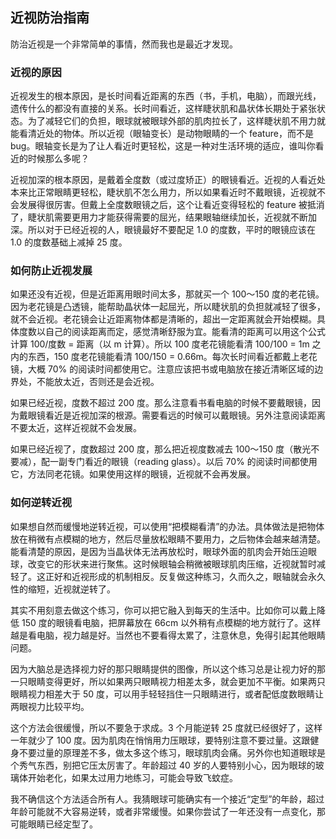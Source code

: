 <div class="inner">
<h2>近视防治指南</h2>
<p>防治近视是一个非常简单的事情，然而我也是最近才发现。</p>
<h3 id="近视的原因">近视的原因</h3>
<p>近视发生的根本原因，是长时间看近距离的东西（书，手机，电脑），而跟光线，遗传什么的都没有直接的关系。长时间看近，这样睫状肌和晶状体长期处于紧张状态。为了减轻它们的负担，眼球就被眼球外部的肌肉拉长了，这样睫状肌不用力就能看清近处的物体。所以近视（眼轴变长）是动物眼睛的一个 feature，而不是 bug。眼轴变长是为了让人看近时更轻松，这是一种对生活环境的适应，谁叫你看近的时候那么多呢？</p>
<p>近视加深的根本原因，是戴着全度数（或过度矫正）的眼镜看近。近视的人看近处本来比正常眼睛更轻松，睫状肌不怎么用力，所以如果看近时不戴眼镜，近视就不会发展得很厉害。但戴上全度数眼镜之后，这个让看近变得轻松的 feature 被抵消了，睫状肌需要更用力才能获得需要的屈光，结果眼轴继续加长，近视就不断加深。所以对于已经近视的人，眼镜最好不要配足 1.0 的度数，平时的眼镜应该在 1.0 的度数基础上减掉 25 度。</p>
<h3 id="如何防止近视发展">如何防止近视发展</h3>
<p>如果还没有近视，但是近距离用眼时间太多，那就买一个 100～150 度的老花镜。因为老花镜是凸透镜，能帮助晶状体一起屈光，所以睫状肌的负担就减轻了很多，就不会近视。老花镜会让近距离物体都是清晰的，超出一定距离就会开始模糊。具体度数以自己的阅读距离而定，感觉清晰舒服为宜。能看清的距离可以用这个公式计算 100/度数 = 距离（以 m 计算）。所以 100 度老花镜能看清 100/100 = 1m 之内的东西，150 度老花镜能看清 100/150 = 0.66m。每次长时间看近都戴上老花镜，大概 70% 的阅读时间都使用它。注意应该把书或电脑放在接近清晰区域的边界处，不能放太近，否则还是会近视。</p>
<p>如果已经近视，度数不超过 200 度。那么注意看书看电脑的时候不要戴眼镜，因为戴眼镜看近是近视加深的根源。需要看远的时候可以戴眼镜。另外注意阅读距离不要太近，这样近视就不会发展。</p>
<p>如果已经近视了，度数超过 200 度，那么把近视度数减去 100～150 度（散光不要减），配一副专门看近的眼镜（reading glass）。以后 70% 的阅读时间都使用它，方法同老花镜。如果使用这样的眼镜，近视就不会再发展。</p>
<h3 id="如何逆转近视">如何逆转近视</h3>
<p>如果想自然而缓慢地逆转近视，可以使用“把模糊看清”的办法。具体做法是把物体放在稍微有点模糊的地方，然后尽量放松眼睛不要用力，之后物体会越来越清楚。能看清楚的原因，是因为当晶状体无法再放松时，眼球外面的肌肉会开始压迫眼球，改变它的形状来进行聚焦。这时候眼轴会稍微被眼球肌肉压缩，近视就暂时减轻了。这正好和近视形成的机制相反。反复做这种练习，久而久之，眼轴就会永久性的缩短，近视就逆转了。</p>
<p>其实不用刻意去做这个练习，你可以把它融入到每天的生活中。比如你可以戴上降低 150 度的眼镜看电脑，把屏幕放在 66cm 以外稍有点模糊的地方就行了。这样越是看电脑，视力越是好。当然也不要看得太累了，注意休息，免得引起其他眼睛问题。</p>
<p>因为大脑总是选择视力好的那只眼睛提供的图像，所以这个练习总是让视力好的那一只眼睛变得更好，所以如果两只眼睛视力相差太多，就会更加不平衡。如果两只眼睛视力相差大于 50 度，可以用手轻轻挡住一只眼睛进行，或者配低度数眼睛让两眼视力比较平均。</p>
<p>这个方法会很缓慢，所以不要急于求成。3 个月能逆转 25 度就已经很好了，这样一年就少了 100 度。因为肌肉在悄悄用力压眼球，要特别注意不要过量。这跟健身不要过量的原理差不多，做太多这个练习，眼球肌肉会痛。另外你也知道眼球是个秀气东西，别把它压太厉害了。年龄超过 40 岁的人要特别小心，因为眼球的玻璃体开始老化，如果太过用力地练习，可能会导致飞蚊症。</p>
<p>我不确信这个方法适合所有人。我猜眼球可能确实有一个接近“定型”的年龄，超过年龄可能就不大容易逆转，或者非常缓慢。如果你尝试了一年还没有一点变化，那可能眼睛已经定型了。</p>
</div>
<!--
<div class="ad-banner" style="margin-top: 5px">
<script async src="//pagead2.googlesyndication.com/pagead/js/adsbygoogle.js"></script>
<ins class="adsbygoogle"
                    style="display:inline-block;width:100%;height:90px"
                    data-ad-client="ca-pub-1331524016319584"
                    data-ad-slot="6657867155"></ins>
<script>(adsbygoogle = window.adsbygoogle || []).push({});</script>
</div>
<script data-ad-client="ca-pub-1331524016319584" async
            src="https://pagead2.googlesyndication.com/pagead/js/adsbygoogle.js">
</script>
        -->
    